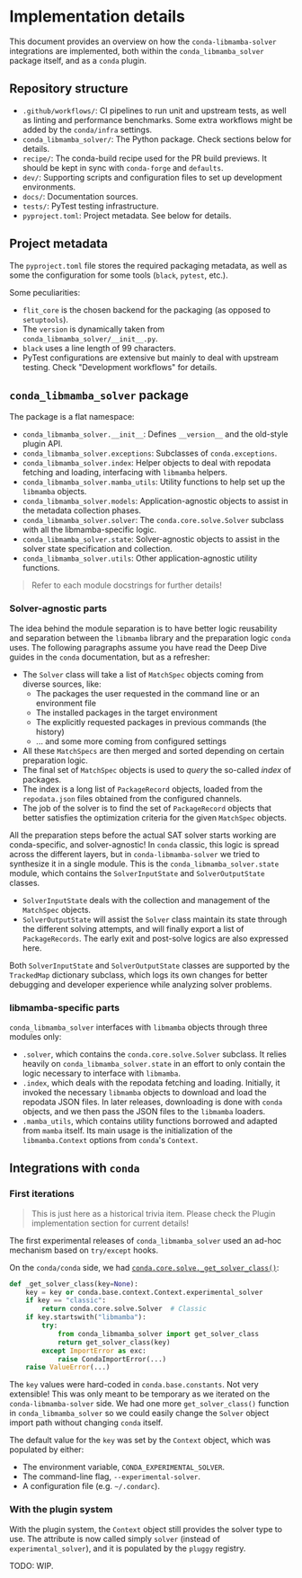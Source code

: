 # Implementation details

This document provides an overview on how the `conda-libmamba-solver` integrations are implemented,
both within the `conda_libmamba_solver` package itself, and as a `conda` plugin.

## Repository structure

* `.github/workflows/`: CI pipelines to run unit and upstream tests, as well as linting and performance benchmarks.
  Some extra workflows might be added by the `conda/infra` settings.
* `conda_libmamba_solver/`: The Python package. Check sections below for details.
* `recipe/`: The conda-build recipe used for the PR build previews. It should be kept in sync with `conda-forge` and `defaults`.
* `dev/`: Supporting scripts and configuration files to set up development environments.
* `docs/`: Documentation sources.
* `tests/`: PyTest testing infrastructure.
* `pyproject.toml`: Project metadata. See below for details.

## Project metadata

The `pyproject.toml` file stores the required packaging metadata, 
as well as some the configuration for some tools (`black`, `pytest`, etc.).

Some peculiarities:

* `flit_core` is the chosen backend for the packaging (as opposed to `setuptools`).
* The `version` is dynamically taken from `conda_libmamba_solver/__init__.py`.
* `black` uses a line length of 99 characters.
* PyTest configurations are extensive but mainly to deal with upstream testing. 
  Check "Development workflows" for details.

## `conda_libmamba_solver` package

The package is a flat namespace:

* `conda_libmamba_solver.__init__`: Defines `__version__` and the old-style plugin API.
* `conda_libmamba_solver.exceptions`: Subclasses of `conda.exceptions`.
* `conda_libmamba_solver.index`: Helper objects to deal with repodata fetching and loading, interfacing with `libmamba` helpers.
* `conda_libmamba_solver.mamba_utils`: Utility functions to help set up the `libmamba` objects.
* `conda_libmamba_solver.models`: Application-agnostic objects to assist in the metadata collection phases.
* `conda_libmamba_solver.solver`: The `conda.core.solve.Solver` subclass with all the libmamba-specific logic.
* `conda_libmamba_solver.state`: Solver-agnostic objects to assist in the solver state specification and collection.
* `conda_libmamba_solver.utils`: Other application-agnostic utility functions.

> Refer to each module docstrings for further details!

### Solver-agnostic parts

The idea behind the module separation is to have better logic reusability and separation between the `libmamba` library and the preparation logic `conda` uses.
The following paragraphs assume you have read the Deep Dive guides in the `conda` documentation, but as a refresher:

* The `Solver` class will take a list of `MatchSpec` objects coming from diverse sources, like:
  * The packages the user requested in the command line or an environment file
  * The installed packages in the target environment
  * The explicitly requested packages in previous commands (the history)
  * ... and some more coming from configured settings
* All these `MatchSpecs` are then merged and sorted depending on certain preparation logic.
* The final set of `MatchSpec` objects is used to _query_ the so-called _index_ of packages.
* The index is a long list of `PackageRecord` objects, loaded from the `repodata.json` files obtained from the configured channels.
* The job of the solver is to find the set of `PackageRecord` objects that better satisfies the optimization criteria for the given `MatchSpec` objects.

All the preparation steps before the actual SAT solver starts working are conda-specific, and solver-agnostic!
In `conda` classic, this logic is spread across the different layers, but in `conda-libmamba-solver` we tried to synthesize it in a single module.
This is the `conda_libmamba_solver.state` module, which contains the `SolverInputState` and `SolverOutputState` classes.

* `SolverInputState` deals with the collection and management of the `MatchSpec` objects.
* `SolverOutputState` will assist the `Solver` class maintain its state through the different solving attempts, 
  and will finally export a list of `PackageRecords`. 
  The early exit and post-solve logics are also expressed here.

Both `SolverInputState` and `SolverOutputState` classes are supported by the `TrackedMap` dictionary subclass,
which logs its own changes for better debugging and developer experience while analyzing solver problems.

### libmamba-specific parts

`conda_libmamba_solver` interfaces with `libmamba` objects through three modules only:

* `.solver`, which contains the `conda.core.solve.Solver` subclass. 
  It relies heavily on `conda_libmamba_solver.state` in an effort to only contain the logic necessary to interface with `libmamba`.
* `.index`, which deals with the repodata fetching and loading.
  Initially, it invoked the necessary `libmamba` objects to download and load the repodata JSON files.
  In later releases, downloading is done with `conda` objects, and we then pass the JSON files to the `libmamba` loaders.
* `.mamba_utils`, which contains utility functions borrowed and adapted from `mamba` itself.
  Its main usage is the initialization of the `libmamba.Context` options from `conda`'s `Context`.

## Integrations with `conda`

### First iterations

> This is just here as a historical trivia item. Please check the Plugin implementation section for current details!

The first experimental releases of `conda_libmamba_solver` used an ad-hoc mechanism based on `try/except` hooks.

On the `conda/conda` side, we had [`conda.core.solve._get_solver_class()`](https://github.com/conda/conda/blob/22.9.0/conda/core/solve.py#L57-L78):

```python
def _get_solver_class(key=None):
    key = key or conda.base.context.Context.experimental_solver
    if key == "classic":
        return conda.core.solve.Solver  # Classic
    if key.startswith("libmamba"):
        try:
            from conda_libmamba_solver import get_solver_class
            return get_solver_class(key)
        except ImportError as exc:
            raise CondaImportError(...)
    raise ValueError(...)
```

The `key` values were hard-coded in `conda.base.constants`. Not very extensible! 
This was only meant to be temporary as we iterated on the `conda-libmamba-solver` side.
We had one more `get_solver_class()` function in `conda_libmamba_solver` so we could easily change the `Solver` object import path without changing `conda` itself.

The default value for the `key` was set by the `Context` object, which was populated by either:

* The environment variable, `CONDA_EXPERIMENTAL_SOLVER`.
* The command-line flag, `--experimental-solver`.
* A configuration file (e.g. `~/.condarc`).

### With the plugin system

With the plugin system, the `Context` object still provides the solver type to use. 
The attribute is now called simply `solver` (instead of `experimental_solver`), 
and it is populated by the `pluggy` registry.

TODO: WIP.
